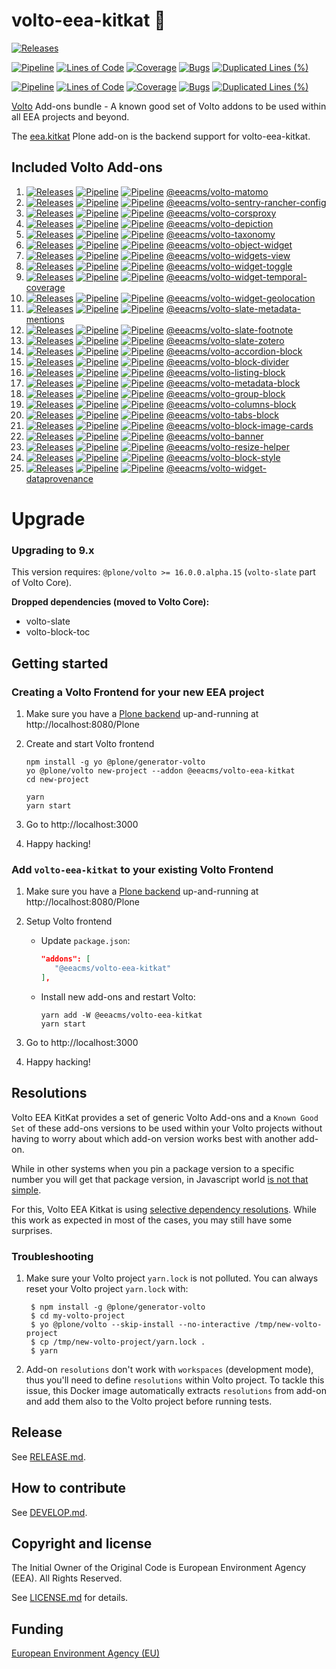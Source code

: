 # volto-eea-kitkat :chocolate_bar:

[![Releases](https://img.shields.io/github/v/release/eea/volto-eea-kitkat)](https://github.com/eea/volto-eea-kitkat/releases)

[![Pipeline](https://ci.eionet.europa.eu/buildStatus/icon?job=volto-addons%2Fvolto-eea-kitkat%2Fmaster&subject=master)](https://ci.eionet.europa.eu/view/Github/job/volto-addons/job/volto-eea-kitkat/job/master/display/redirect)
[![Lines of Code](https://sonarqube.eea.europa.eu/api/project_badges/measure?project=volto-eea-kitkat-master&metric=ncloc)](https://sonarqube.eea.europa.eu/dashboard?id=volto-eea-kitkat-master)
[![Coverage](https://sonarqube.eea.europa.eu/api/project_badges/measure?project=volto-eea-kitkat-master&metric=coverage)](https://sonarqube.eea.europa.eu/dashboard?id=volto-eea-kitkat-master)
[![Bugs](https://sonarqube.eea.europa.eu/api/project_badges/measure?project=volto-eea-kitkat-master&metric=bugs)](https://sonarqube.eea.europa.eu/dashboard?id=volto-eea-kitkat-master)
[![Duplicated Lines (%)](https://sonarqube.eea.europa.eu/api/project_badges/measure?project=volto-eea-kitkat-master&metric=duplicated_lines_density)](https://sonarqube.eea.europa.eu/dashboard?id=volto-eea-kitkat-master)

[![Pipeline](https://ci.eionet.europa.eu/buildStatus/icon?job=volto-addons%2Fvolto-eea-kitkat%2Fdevelop&subject=develop)](https://ci.eionet.europa.eu/view/Github/job/volto-addons/job/volto-eea-kitkat/job/develop/display/redirect)
[![Lines of Code](https://sonarqube.eea.europa.eu/api/project_badges/measure?project=volto-eea-kitkat-develop&metric=ncloc)](https://sonarqube.eea.europa.eu/dashboard?id=volto-eea-kitkat-develop)
[![Coverage](https://sonarqube.eea.europa.eu/api/project_badges/measure?project=volto-eea-kitkat-develop&metric=coverage)](https://sonarqube.eea.europa.eu/dashboard?id=volto-eea-kitkat-develop)
[![Bugs](https://sonarqube.eea.europa.eu/api/project_badges/measure?project=volto-eea-kitkat-develop&metric=bugs)](https://sonarqube.eea.europa.eu/dashboard?id=volto-eea-kitkat-develop)
[![Duplicated Lines (%)](https://sonarqube.eea.europa.eu/api/project_badges/measure?project=volto-eea-kitkat-develop&metric=duplicated_lines_density)](https://sonarqube.eea.europa.eu/dashboard?id=volto-eea-kitkat-develop)


[Volto](https://github.com/plone/volto) Add-ons bundle - A known good set of Volto addons to be used within all EEA projects and beyond.

The [eea.kitkat](https://github.com/eea/eea.kitkat) Plone add-on is the backend support for volto-eea-kitkat.

## Included Volto Add-ons

1. [![Releases](https://img.shields.io/github/v/release/eea/volto-matomo)](https://github.com/eea/volto-matomo/releases) [![Pipeline](https://ci.eionet.europa.eu/buildStatus/icon?job=volto-addons%2Fvolto-matomo%2Fmaster&subject=master)](https://ci.eionet.europa.eu/view/Github/job/volto-addons/job/volto-matomo/job/master/display/redirect) [![Pipeline](https://ci.eionet.europa.eu/buildStatus/icon?job=volto-addons%2Fvolto-matomo%2Fdevelop&subject=develop)](https://ci.eionet.europa.eu/view/Github/job/volto-addons/job/volto-matomo/job/develop/display/redirect) [@eeacms/volto-matomo](https://github.com/eea/volto-matomo)
1. [![Releases](https://img.shields.io/github/v/release/eea/volto-sentry-rancher-config)](https://github.com/eea/volto-sentry-rancher-config/releases) [![Pipeline](https://ci.eionet.europa.eu/buildStatus/icon?job=volto-addons%2Fvolto-sentry-rancher-config%2Fmaster&subject=master)](https://ci.eionet.europa.eu/view/Github/job/volto-addons/job/volto-sentry-rancher-config/job/master/display/redirect) [![Pipeline](https://ci.eionet.europa.eu/buildStatus/icon?job=volto-addons%2Fvolto-sentry-rancher-config%2Fdevelop&subject=develop)](https://ci.eionet.europa.eu/view/Github/job/volto-addons/job/volto-sentry-rancher-config/job/develop/display/redirect) [@eeacms/volto-sentry-rancher-config](https://github.com/eea/volto-sentry-rancher-config)
1. [![Releases](https://img.shields.io/github/v/release/eea/volto-corsproxy)](https://github.com/eea/volto-corsproxy/releases) [![Pipeline](https://ci.eionet.europa.eu/buildStatus/icon?job=volto-addons%2Fvolto-corsproxy%2Fmaster&subject=master)](https://ci.eionet.europa.eu/view/Github/job/volto-addons/job/volto-corsproxy/job/master/display/redirect) [![Pipeline](https://ci.eionet.europa.eu/buildStatus/icon?job=volto-addons%2Fvolto-corsproxy%2Fdevelop&subject=develop)](https://ci.eionet.europa.eu/view/Github/job/volto-addons/job/volto-corsproxy/job/develop/display/redirect) [@eeacms/volto-corsproxy](https://github.com/eea/volto-corsproxy)
1. [![Releases](https://img.shields.io/github/v/release/eea/volto-depiction)](https://github.com/eea/volto-depiction/releases) [![Pipeline](https://ci.eionet.europa.eu/buildStatus/icon?job=volto-addons%2Fvolto-depiction%2Fmaster&subject=master)](https://ci.eionet.europa.eu/view/Github/job/volto-addons/job/volto-depiction/job/master/display/redirect) [![Pipeline](https://ci.eionet.europa.eu/buildStatus/icon?job=volto-addons%2Fvolto-depiction%2Fdevelop&subject=develop)](https://ci.eionet.europa.eu/view/Github/job/volto-addons/job/volto-depiction/job/develop/display/redirect) [@eeacms/volto-depiction](https://github.com/eea/volto-depiction)
1. [![Releases](https://img.shields.io/github/v/release/eea/volto-taxonomy)](https://github.com/eea/volto-taxonomy/releases) [![Pipeline](https://ci.eionet.europa.eu/buildStatus/icon?job=volto-addons%2Fvolto-taxonomy%2Fmaster&subject=master)](https://ci.eionet.europa.eu/view/Github/job/volto-addons/job/volto-taxonomy/job/master/display/redirect) [![Pipeline](https://ci.eionet.europa.eu/buildStatus/icon?job=volto-addons%2Fvolto-taxonomy%2Fdevelop&subject=develop)](https://ci.eionet.europa.eu/view/Github/job/volto-addons/job/volto-taxonomy/job/develop/display/redirect) [@eeacms/volto-taxonomy](https://github.com/eea/volto-taxonomy)
1. [![Releases](https://img.shields.io/github/v/release/eea/volto-object-widget)](https://github.com/eea/volto-object-widget/releases) [![Pipeline](https://ci.eionet.europa.eu/buildStatus/icon?job=volto-addons%2Fvolto-object-widget%2Fmaster&subject=master)](https://ci.eionet.europa.eu/view/Github/job/volto-addons/job/volto-object-widget/job/master/display/redirect) [![Pipeline](https://ci.eionet.europa.eu/buildStatus/icon?job=volto-addons%2Fvolto-object-widget%2Fdevelop&subject=develop)](https://ci.eionet.europa.eu/view/Github/job/volto-addons/job/volto-object-widget/job/develop/display/redirect) [@eeacms/volto-object-widget](https://github.com/eea/volto-object-widget)
1. [![Releases](https://img.shields.io/github/v/release/eea/volto-widgets-view)](https://github.com/eea/volto-widgets-view/releases) [![Pipeline](https://ci.eionet.europa.eu/buildStatus/icon?job=volto-addons%2Fvolto-widgets-view%2Fmaster&subject=master)](https://ci.eionet.europa.eu/view/Github/job/volto-addons/job/volto-widgets-view/job/master/display/redirect) [![Pipeline](https://ci.eionet.europa.eu/buildStatus/icon?job=volto-addons%2Fvolto-widgets-view%2Fdevelop&subject=develop)](https://ci.eionet.europa.eu/view/Github/job/volto-addons/job/volto-widgets-view/job/develop/display/redirect) [@eeacms/volto-widgets-view](https://github.com/eea/volto-widgets-view.git)
1. [![Releases](https://img.shields.io/github/v/release/eea/volto-widget-toggle)](https://github.com/eea/volto-widget-toggle/releases) [![Pipeline](https://ci.eionet.europa.eu/buildStatus/icon?job=volto-addons%2Fvolto-widget-toggle%2Fmaster&subject=master)](https://ci.eionet.europa.eu/view/Github/job/volto-addons/job/volto-widget-toggle/job/master/display/redirect) [![Pipeline](https://ci.eionet.europa.eu/buildStatus/icon?job=volto-addons%2Fvolto-widget-toggle%2Fdevelop&subject=develop)](https://ci.eionet.europa.eu/view/Github/job/volto-addons/job/volto-widget-toggle/job/develop/display/redirect) [@eeacms/volto-widget-toggle](https://github.com/eea/volto-widget-toggle)
1. [![Releases](https://img.shields.io/github/v/release/eea/volto-widget-temporal-coverage)](https://github.com/eea/volto-widget-temporal-coverage/releases) [![Pipeline](https://ci.eionet.europa.eu/buildStatus/icon?job=volto-addons%2Fvolto-widget-temporal-coverage%2Fmaster&subject=master)](https://ci.eionet.europa.eu/view/Github/job/volto-addons/job/volto-widget-temporal-coverage/job/master/display/redirect) [![Pipeline](https://ci.eionet.europa.eu/buildStatus/icon?job=volto-addons%2Fvolto-widget-temporal-coverage%2Fdevelop&subject=develop)](https://ci.eionet.europa.eu/view/Github/job/volto-addons/job/volto-widget-temporal-coverage/job/develop/display/redirect) [@eeacms/volto-widget-temporal-coverage](https://github.com/eea/volto-widget-temporal-coverage)
1. [![Releases](https://img.shields.io/github/v/release/eea/volto-widget-geolocation)](https://github.com/eea/volto-widget-geolocation/releases) [![Pipeline](https://ci.eionet.europa.eu/buildStatus/icon?job=volto-addons%2Fvolto-widget-geolocation%2Fmaster&subject=master)](https://ci.eionet.europa.eu/view/Github/job/volto-addons/job/volto-widget-geolocation/job/master/display/redirect) [![Pipeline](https://ci.eionet.europa.eu/buildStatus/icon?job=volto-addons%2Fvolto-widget-geolocation%2Fdevelop&subject=develop)](https://ci.eionet.europa.eu/view/Github/job/volto-addons/job/volto-widget-geolocation/job/develop/display/redirect) [@eeacms/volto-widget-geolocation](https://github.com/eea/volto-widget-geolocation)
1. [![Releases](https://img.shields.io/github/v/release/eea/volto-slate-metadata-mentions)](https://github.com/eea/volto-slate-metadata-mentions/releases) [![Pipeline](https://ci.eionet.europa.eu/buildStatus/icon?job=volto-addons%2Fvolto-slate-metadata-mentions%2Fmaster&subject=master)](https://ci.eionet.europa.eu/view/Github/job/volto-addons/job/volto-slate-metadata-mentions/job/master/display/redirect) [![Pipeline](https://ci.eionet.europa.eu/buildStatus/icon?job=volto-addons%2Fvolto-slate-metadata-mentions%2Fdevelop&subject=develop)](https://ci.eionet.europa.eu/view/Github/job/volto-addons/job/volto-slate-metadata-mentions/job/develop/display/redirect) [@eeacms/volto-slate-metadata-mentions](https://github.com/eea/volto-slate-metadata-mentions)
1. [![Releases](https://img.shields.io/github/v/release/eea/volto-slate-footnote)](https://github.com/eea/volto-slate-footnote/releases) [![Pipeline](https://ci.eionet.europa.eu/buildStatus/icon?job=volto-addons%2Fvolto-slate-footnote%2Fmaster&subject=master)](https://ci.eionet.europa.eu/view/Github/job/volto-addons/job/volto-slate-footnote/job/master/display/redirect) [![Pipeline](https://ci.eionet.europa.eu/buildStatus/icon?job=volto-addons%2Fvolto-slate-footnote%2Fdevelop&subject=develop)](https://ci.eionet.europa.eu/view/Github/job/volto-addons/job/volto-slate-footnote/job/develop/display/redirect) [@eeacms/volto-slate-footnote](https://github.com/eea/volto-slate-footnote)
1. [![Releases](https://img.shields.io/github/v/release/eea/volto-slate-zotero)](https://github.com/eea/volto-slate-zotero/releases) [![Pipeline](https://ci.eionet.europa.eu/buildStatus/icon?job=volto-addons%2Fvolto-slate-zotero%2Fmaster&subject=master)](https://ci.eionet.europa.eu/view/Github/job/volto-addons/job/volto-slate-zotero/job/master/display/redirect) [![Pipeline](https://ci.eionet.europa.eu/buildStatus/icon?job=volto-addons%2Fvolto-slate-zotero%2Fdevelop&subject=develop)](https://ci.eionet.europa.eu/view/Github/job/volto-addons/job/volto-slate-zotero/job/develop/display/redirect) [@eeacms/volto-slate-zotero](https://github.com/eea/volto-slate-zotero)
1. [![Releases](https://img.shields.io/github/v/release/eea/volto-accordion-block)](https://github.com/eea/volto-accordion-block/releases) [![Pipeline](https://ci.eionet.europa.eu/buildStatus/icon?job=volto-addons%2Fvolto-accordion-block%2Fmaster&subject=master)](https://ci.eionet.europa.eu/view/Github/job/volto-addons/job/volto-accordion-block/job/master/display/redirect) [![Pipeline](https://ci.eionet.europa.eu/buildStatus/icon?job=volto-addons%2Fvolto-accordion-block%2Fdevelop&subject=develop)](https://ci.eionet.europa.eu/view/Github/job/volto-addons/job/volto-accordion-block/job/develop/display/redirect) [@eeacms/volto-accordion-block](https://github.com/eea/volto-accordion-block)
1. [![Releases](https://img.shields.io/github/v/release/eea/volto-block-divider)](https://github.com/eea/volto-block-divider/releases) [![Pipeline](https://ci.eionet.europa.eu/buildStatus/icon?job=volto-addons%2Fvolto-block-divider%2Fmaster&subject=master)](https://ci.eionet.europa.eu/view/Github/job/volto-addons/job/volto-block-divider/job/master/display/redirect) [![Pipeline](https://ci.eionet.europa.eu/buildStatus/icon?job=volto-addons%2Fvolto-block-divider%2Fdevelop&subject=develop)](https://ci.eionet.europa.eu/view/Github/job/volto-addons/job/volto-block-divider/job/develop/display/redirect) [@eeacms/volto-block-divider](https://github.com/eea/volto-block-divider)
1. [![Releases](https://img.shields.io/github/v/release/eea/volto-listing-block?cache=1)](https://github.com/eea/volto-listing-block/releases) [![Pipeline](https://ci.eionet.europa.eu/buildStatus/icon?job=volto-addons%2Fvolto-listing-block%2Fmaster&subject=master)](https://ci.eionet.europa.eu/view/Github/job/volto-addons/job/volto-listing-block/job/master/display/redirect) [![Pipeline](https://ci.eionet.europa.eu/buildStatus/icon?job=volto-addons%2Fvolto-listing-block%2Fdevelop&subject=develop)](https://ci.eionet.europa.eu/view/Github/job/volto-addons/job/volto-listing-block/job/develop/display/redirect) [@eeacms/volto-listing-block](https://github.com/eea/volto-listing-block)
1. [![Releases](https://img.shields.io/github/v/release/eea/volto-metadata-block?cache=1)](https://github.com/eea/volto-metadata-block/releases) [![Pipeline](https://ci.eionet.europa.eu/buildStatus/icon?job=volto-addons%2Fvolto-metadata-block%2Fmaster&subject=master)](https://ci.eionet.europa.eu/view/Github/job/volto-addons/job/volto-metadata-block/job/master/display/redirect) [![Pipeline](https://ci.eionet.europa.eu/buildStatus/icon?job=volto-addons%2Fvolto-metadata-block%2Fdevelop&subject=develop)](https://ci.eionet.europa.eu/view/Github/job/volto-addons/job/volto-metadata-block/job/develop/display/redirect) [@eeacms/volto-metadata-block](https://github.com/eea/volto-metadata-block)
1. [![Releases](https://img.shields.io/github/v/release/eea/volto-group-block)](https://github.com/eea/volto-group-block/releases) [![Pipeline](https://ci.eionet.europa.eu/buildStatus/icon?job=volto-addons%2Fvolto-group-block%2Fmaster&subject=master)](https://ci.eionet.europa.eu/view/Github/job/volto-addons/job/volto-group-block/job/master/display/redirect) [![Pipeline](https://ci.eionet.europa.eu/buildStatus/icon?job=volto-addons%2Fvolto-group-block%2Fdevelop&subject=develop)](https://ci.eionet.europa.eu/view/Github/job/volto-addons/job/volto-group-block/job/develop/display/redirect) [@eeacms/volto-group-block](https://github.com/eea/volto-group-block)
1. [![Releases](https://img.shields.io/github/v/release/eea/volto-columns-block)](https://github.com/eea/volto-columns-block/releases) [![Pipeline](https://ci.eionet.europa.eu/buildStatus/icon?job=volto-addons%2Fvolto-columns-block%2Fmaster&subject=master)](https://ci.eionet.europa.eu/view/Github/job/volto-addons/job/volto-columns-block/job/master/display/redirect) [![Pipeline](https://ci.eionet.europa.eu/buildStatus/icon?job=volto-addons%2Fvolto-columns-block%2Fdevelop&subject=develop)](https://ci.eionet.europa.eu/view/Github/job/volto-addons/job/volto-columns-block/job/develop/display/redirect) [@eeacms/volto-columns-block](https://github.com/eea/volto-columns-block)
1. [![Releases](https://img.shields.io/github/v/release/eea/volto-tabs-block)](https://github.com/eea/volto-tabs-block/releases) [![Pipeline](https://ci.eionet.europa.eu/buildStatus/icon?job=volto-addons%2Fvolto-tabs-block%2Fmaster&subject=master)](https://ci.eionet.europa.eu/view/Github/job/volto-addons/job/volto-tabs-block/job/master/display/redirect) [![Pipeline](https://ci.eionet.europa.eu/buildStatus/icon?job=volto-addons%2Fvolto-tabs-block%2Fdevelop&subject=develop)](https://ci.eionet.europa.eu/view/Github/job/volto-addons/job/volto-tabs-block/job/develop/display/redirect) [@eeacms/volto-tabs-block](https://github.com/eea/volto-tabs-block)
1. [![Releases](https://img.shields.io/github/v/release/eea/volto-block-image-cards)](https://github.com/eea/volto-block-image-cards/releases) [![Pipeline](https://ci.eionet.europa.eu/buildStatus/icon?job=volto-addons%2Fvolto-block-image-cards%2Fmaster&subject=master)](https://ci.eionet.europa.eu/view/Github/job/volto-addons/job/volto-block-image-cards/job/master/display/redirect) [![Pipeline](https://ci.eionet.europa.eu/buildStatus/icon?job=volto-addons%2Fvolto-block-image-cards%2Fdevelop&subject=develop)](https://ci.eionet.europa.eu/view/Github/job/volto-addons/job/volto-block-image-cards/job/develop/display/redirect) [@eeacms/volto-block-image-cards](https://github.com/eea/volto-block-image-cards)
1. [![Releases](https://img.shields.io/github/v/release/eea/volto-banner)](https://github.com/eea/volto-banner/releases) [![Pipeline](https://ci.eionet.europa.eu/buildStatus/icon?job=volto-addons%2Fvolto-banner%2Fmaster&subject=master)](https://ci.eionet.europa.eu/view/Github/job/volto-addons/job/volto-banner/job/master/display/redirect) [![Pipeline](https://ci.eionet.europa.eu/buildStatus/icon?job=volto-addons%2Fvolto-banner%2Fdevelop&subject=develop)](https://ci.eionet.europa.eu/view/Github/job/volto-addons/job/volto-banner/job/develop/display/redirect) [@eeacms/volto-banner](https://github.com/eea/volto-banner)
1. [![Releases](https://img.shields.io/github/v/release/eea/volto-resize-helper)](https://github.com/eea/volto-resize-helper/releases) [![Pipeline](https://ci.eionet.europa.eu/buildStatus/icon?job=volto-addons%2Fvolto-resize-helper%2Fmaster&subject=master)](https://ci.eionet.europa.eu/view/Github/job/volto-addons/job/volto-resize-helper/job/master/display/redirect) [![Pipeline](https://ci.eionet.europa.eu/buildStatus/icon?job=volto-addons%2Fvolto-resize-helper%2Fdevelop&subject=develop)](https://ci.eionet.europa.eu/view/Github/job/volto-addons/job/volto-resize-helper/job/develop/display/redirect) [@eeacms/volto-resize-helper](https://github.com/eea/volto-resize-helper)
1. [![Releases](https://img.shields.io/github/v/release/eea/volto-block-style)](https://github.com/eea/volto-block-style/releases) [![Pipeline](https://ci.eionet.europa.eu/buildStatus/icon?job=volto-addons%2Fvolto-block-style%2Fmaster&subject=master)](https://ci.eionet.europa.eu/view/Github/job/volto-addons/job/volto-block-style/job/master/display/redirect) [![Pipeline](https://ci.eionet.europa.eu/buildStatus/icon?job=volto-addons%2Fvolto-block-style%2Fdevelop&subject=develop)](https://ci.eionet.europa.eu/view/Github/job/volto-addons/job/volto-block-style/job/develop/display/redirect) [@eeacms/volto-block-style](https://github.com/eea/volto-block-style)
1. [![Releases](https://img.shields.io/github/v/release/eea/volto-widget-dataprovenance)](https://github.com/eea/volto-widget-dataprovenance/releases) [![Pipeline](https://ci.eionet.europa.eu/buildStatus/icon?job=volto-addons%2Fvolto-widget-dataprovenance%2Fmaster&subject=master)](https://ci.eionet.europa.eu/view/Github/job/volto-addons/job/volto-widget-dataprovenance/job/master/display/redirect) [![Pipeline](https://ci.eionet.europa.eu/buildStatus/icon?job=volto-addons%2Fvolto-widget-dataprovenance%2Fdevelop&subject=develop)](https://ci.eionet.europa.eu/view/Github/job/volto-addons/job/volto-widget-dataprovenance/job/develop/display/redirect) [@eeacms/volto-widget-dataprovenance](https://github.com/eea/volto-widget-dataprovenance)

# Upgrade

### Upgrading to 9.x

This version requires: `@plone/volto >= 16.0.0.alpha.15` (`volto-slate` part of Volto Core).

**Dropped dependencies (moved to Volto Core):**
* volto-slate
* volto-block-toc


## Getting started

### Creating a Volto Frontend for your new EEA project

1. Make sure you have a [Plone backend](https://plone.org/download) up-and-running at http://localhost:8080/Plone

1. Create and start Volto frontend

   ```
   npm install -g yo @plone/generator-volto
   yo @plone/volto new-project --addon @eeacms/volto-eea-kitkat
   cd new-project

   yarn
   yarn start
   ```

1. Go to http://localhost:3000

1. Happy hacking!

### Add `volto-eea-kitkat` to your existing Volto Frontend

1. Make sure you have a [Plone backend](https://plone.org/download) up-and-running at http://localhost:8080/Plone

1. Setup Volto frontend

   * Update `package.json`:

      ```JSON
      "addons": [
         "@eeacms/volto-eea-kitkat"
      ],
      ```

   * Install new add-ons and restart Volto:

      ```
      yarn add -W @eeacms/volto-eea-kitkat
      yarn start
      ```

1. Go to http://localhost:3000

1. Happy hacking!

## Resolutions

Volto EEA KitKat provides a set of generic Volto Add-ons and a `Known Good Set` of these add-ons versions to be used within your Volto projects without having to worry about which add-on version works best with another add-on. 

While in other systems when you pin a package version to a specific number you will get that package version, in Javascript world [is not that simple](https://medium.com/swlh/welcome-to-dependency-hell-754a896f0440).

For this, Volto EEA Kitkat is using [selective dependency resolutions](https://classic.yarnpkg.com/lang/en/docs/selective-version-resolutions/). While this work as expected in most of the cases, you may still have some surprises.

### Troubleshooting

1. Make sure your Volto project `yarn.lock` is not polluted. You can always reset your Volto project `yarn.lock` with:

        $ npm install -g @plone/generator-volto
        $ cd my-volto-project
        $ yo @plone/volto --skip-install --no-interactive /tmp/new-volto-project
        $ cp /tmp/new-volto-project/yarn.lock .
        $ yarn

2. Add-on `resolutions` don't work with `workspaces` (development mode), thus you'll need to define `resolutions` within Volto project. To tackle this issue, this Docker image automatically extracts `resolutions` from add-on and add them also to the Volto project before running tests.

## Release

See [RELEASE.md](https://github.com/eea/volto-eea-kitkat/blob/master/RELEASE.md).

## How to contribute

See [DEVELOP.md](https://github.com/eea/volto-eea-kitkat/blob/master/DEVELOP.md).

## Copyright and license

The Initial Owner of the Original Code is European Environment Agency (EEA).
All Rights Reserved.

See [LICENSE.md](https://github.com/eea/volto-eea-kitkat/blob/master/LICENSE.md) for details.

## Funding

[European Environment Agency (EU)](http://eea.europa.eu)
